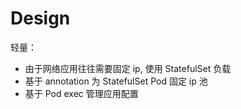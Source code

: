 # Design

轻量：

- 由于网络应用往往需要固定 ip, 使用 StatefulSet 负载
- 基于 annotation 为 StatefulSet Pod 固定 ip 池
- 基于 Pod exec 管理应用配置
